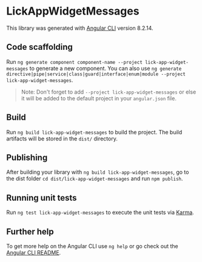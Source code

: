 # LickAppWidgetMessages

This library was generated with [Angular CLI](https://github.com/angular/angular-cli) version 8.2.14.

## Code scaffolding

Run `ng generate component component-name --project lick-app-widget-messages` to generate a new component. You can also use `ng generate directive|pipe|service|class|guard|interface|enum|module --project lick-app-widget-messages`.
> Note: Don't forget to add `--project lick-app-widget-messages` or else it will be added to the default project in your `angular.json` file. 

## Build

Run `ng build lick-app-widget-messages` to build the project. The build artifacts will be stored in the `dist/` directory.

## Publishing

After building your library with `ng build lick-app-widget-messages`, go to the dist folder `cd dist/lick-app-widget-messages` and run `npm publish`.

## Running unit tests

Run `ng test lick-app-widget-messages` to execute the unit tests via [Karma](https://karma-runner.github.io).

## Further help

To get more help on the Angular CLI use `ng help` or go check out the [Angular CLI README](https://github.com/angular/angular-cli/blob/master/README.md).
